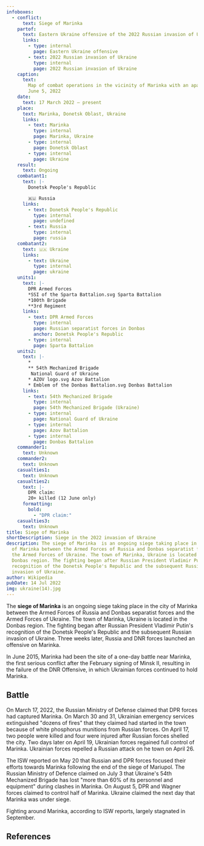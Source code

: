 ```yaml
---
infoboxes:
  - conflict:
      text: Siege of Marinka
    partof:
      text: Eastern Ukraine offensive of the 2022 Russian invasion of Ukraine
      links:
        - type: internal
          page: Eastern Ukraine offensive
        - text: 2022 Russian invasion of Ukraine
          type: internal
          page: 2022 Russian invasion of Ukraine
    caption:
      text:
        Map of combat operations in the vicinity of Marinka with an apartment on
        June 5, 2022
    date:
      text: 17 March 2022 – present
    place:
      text: Marinka, Donetsk Oblast, Ukraine
      links:
        - text: Marinka
          type: internal
          page: Marinka, Ukraine
        - type: internal
          page: Donetsk Oblast
        - type: internal
          page: Ukraine
    result:
      text: Ongoing
    combatant1:
      text: |-
        Donetsk People's Republic

        🇷🇺 Russia
      links:
        - text: Donetsk People's Republic
          type: internal
          page: undefined
        - text: Russia
          type: internal
          page: russia
    combatant2:
      text: 🇺🇦 Ukraine
      links:
        - text: Ukraine
          type: internal
          page: ukraine
    units1:
      text: |-
        DPR Armed Forces
        *SSI of the Sparta Battalion.svg Sparta Battalion
        *100th Brigade
        **3rd Regiment
      links:
        - text: DPR Armed Forces
          type: internal
          page: Russian separatist forces in Donbas
          anchor: Donetsk People's Republic
        - type: internal
          page: Sparta Battalion
    units2:
      text: |-
        *
        ** 54th Mechanized Brigade
         National Guard of Ukraine
        * AZOV logo.svg Azov Battalion
        * Emblem of the Donbas Battalion.svg Donbas Battalion
      links:
        - text: 54th Mechanized Brigade
          type: internal
          page: 54th Mechanized Brigade (Ukraine)
        - type: internal
          page: National Guard of Ukraine
        - type: internal
          page: Azov Battalion
        - type: internal
          page: Donbas Battalion
    commander1:
      text: Unknown
    commander2:
      text: Unknown
    casualties1:
      text: Unknown
    casualties2:
      text: |-
        DPR claim:
        20+ killed (12 June only)
      formatting:
        bold:
          - "DPR claim:"
    casualties3:
      text: Unknown
title: Siege of Marinka
shortDescription: Siege in the 2022 invasion of Ukraine
description: The siege of Marinka  is an ongoing siege taking place in the city
  of Marinka between the Armed Forces of Russia and Donbas separatist forces and
  the Armed Forces of Ukraine. The town of Marinka, Ukraine is located in the
  Donbas region. The fighting began after Russian President Vladimir Putin's
  recognition of the Donetsk People's Republic and the subsequent Russian
  invasion of Ukraine.
author: Wikipedia
pubDate: 14 Jul 2022
img: ukraine(14).jpg
---
```


The **siege of Marinka** is an ongoing siege taking place in the city of Marinka between the Armed Forces of Russia and Donbas separatist forces and the Armed Forces of Ukraine. The town of Marinka, Ukraine is located in the Donbas region. The fighting began after Russian President Vladimir Putin's recognition of the Donetsk People's Republic and the subsequent Russian invasion of Ukraine. Three weeks later, Russia and DNR forces launched an offensive on Marinka.

In June 2015, Marinka had been the site of a one-day battle near Marinka, the first serious conflict after the February signing of Minsk II, resulting in the failure of the DNR Offensive, in which Ukrainian forces continued to hold Marinka.

## Battle

On March 17, 2022, the Russian Ministry of Defense claimed that DPR forces had captured Marinka. On March 30 and 31, Ukrainian emergency services extinguished "dozens of fires" that they claimed had started in the town because of white phosphorus munitions from Russian forces. On April 17, two people were killed and four were injured after Russian forces shelled the city. Two days later on April 19, Ukrainian forces regained full control of Marinka. Ukrainian forces repelled a Russian attack on he town on April 26.

The ISW reported on May 20 that Russian and DPR forces focused their efforts towards Marinka following the end of the siege of Mariupol. The Russian Ministry of Defence claimed on July 3 that Ukraine's 54th Mechanized Brigade has lost "more than 60% of its personnel and equipment" during clashes in Marinka. On August 5, DPR and Wagner forces claimed to control half of Marinka. Ukraine claimed the next day that Marinka was under siege.

Fighting around Marinka, according to ISW reports, largely stagnated in September.

## References
